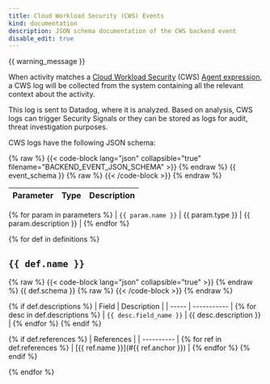 ```yaml
---
title: Cloud Workload Security (CWS) Events
kind: documentation
description: JSON schema documentation of the CWS backend event
disable_edit: true
---
```


{{ warning_message }}

When activity matches a [Cloud Workload Security][1] (CWS) [Agent expression][2], a CWS log will be collected from the system containing all the relevant context about the activity.

This log is sent to Datadog, where it is analyzed. Based on analysis, CWS logs can trigger Security Signals or they can be stored as logs for audit, threat investigation purposes.

CWS logs have the following JSON schema:

{% raw %}
{{< code-block lang="json" collapsible="true" filename="BACKEND_EVENT_JSON_SCHEMA" >}}
{% endraw %}
{{ event_schema }}
{% raw %}
{{< /code-block >}}
{% endraw %}

| Parameter | Type | Description |
| --------- | ---- | ----------- |
{% for param in parameters %}
| `{{ param.name }}` | {{ param.type }} | {{ param.description }} |
{% endfor %}

{% for def in definitions %}
## `{{ def.name }}`

{% raw %}
{{< code-block lang="json" collapsible="true" >}}
{% endraw %}
{{ def.schema }}
{% raw %}
{{< /code-block >}}
{% endraw %}

{% if def.descriptions %}
| Field | Description |
| ----- | ----------- |
{% for desc in def.descriptions %}
| `{{ desc.field_name }}` | {{ desc.description }} |
{% endfor %}
{% endif %}

{% if def.references %}
| References |
| ---------- |
{% for ref in def.references %}
| [{{ ref.name }}](#{{ ref.anchor }}) |
{% endfor %}
{% endif %}

{% endfor %}

[1]: /security_platform/cloud_workload_security/
[2]: /security_platform/cloud_workload_security/agent_expressions
